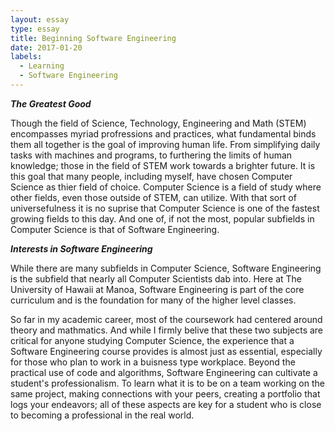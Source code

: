```yaml
---
layout: essay
type: essay
title: Beginning Software Engineering
date: 2017-01-20
labels:
  - Learning
  - Software Engineering
---
```


***The Greatest Good***

Though the field of Science, Technology, Engineering and Math (STEM) encompasses myriad profressions and practices, what fundamental binds them all together is the goal of improving human life. From simplifying daily tasks with machines and programs, to furthering the limits of human knowledge; those in the field of STEM work towards a brighter future. It is this goal that many people, including myself, have chosen Computer Science as thier field of choice. Computer Science is a field of study where other fields, even those outside of STEM, can utilize. With that sort of universefulness it is no suprise that Computer Science is one of the fastest growing fields to this day. And one of, if not the most, popular subfields in Computer Science is that of Software Engineering. 

***Interests in Software Engineering***

While there are many subfields in Computer Science, Software Engineering is the subfield that nearly all Computer Scientists dab into. Here at The University of Hawaii at Manoa, Software Engineering is part of the core curriculum and is the foundation for many of the higher level classes. 

So far in my academic career, most of the coursework had centered around theory and mathmatics. And while I firmly belive that these two subjects are critical for anyone studying Computer Science, the experience that a Software Engineering course provides is almost just as essential, especially for those who plan to work in a buisness type workplace. Beyond the practical use of code and algorithms, Software Engineering can cultivate a student's professionalism. To learn what it is to be on a team working on the same project, making connections with your peers, creating a portfolio that logs your endeavors; all of these aspects are key for a student who is close to becoming a professional in the real world. 




